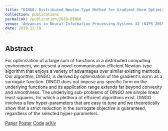 ```yaml
---
title: "DINGO: Distributed Newton-Type Method for Gradient-Norm Optimization"
collection: publications
permalink: /publication/2019-DINGO
venue: 'Advances in Neural Information Processing Systems 32 (NIPS 2019)'
date: 2019-12-10
---
```


## Abstract
For optimization of a large sum of functions in a distributed computing environment, we present a novel communication efficient Newton-type algorithm that enjoys a variety of advantages over similar existing methods. Our algorithm, DINGO, is derived by optimization of the gradient's norm as a surrogate function. DINGO does not impose any specific form on the underlying functions and its application range extends far beyond convexity and smoothness. The underlying sub-problems of DINGO are simple linear least-squares, for which a plethora of efficient algorithms exist. DINGO involves a few hyper-parameters that are easy to tune and we theoretically show that a strict reduction in the surrogate objective is guaranteed, regardless of the selected hyper-parameters.

<a href="https://papers.nips.cc/paper/9146-dingo-distributed-newton-type-method-for-gradient-norm-optimization" class="btn">Paper</a>
<a href="/DINGO_NeurIPS_Poster.pdf" class="btn">Poster</a>
<a href="https://github.com/RixonC/DINGO" class="btn">Code</a>
<a href="https://arxiv.org/abs/1901.05134" class="btn">arXiv</a>

